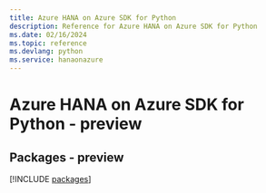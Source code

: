 ```yaml
---
title: Azure HANA on Azure SDK for Python
description: Reference for Azure HANA on Azure SDK for Python
ms.date: 02/16/2024
ms.topic: reference
ms.devlang: python
ms.service: hanaonazure
---
```

# Azure HANA on Azure SDK for Python - preview
## Packages - preview
[!INCLUDE [packages](hana-on-azure-index.md)]